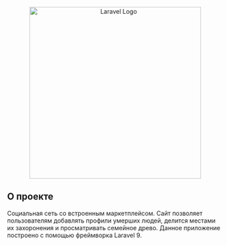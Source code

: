 <p align="center"><a href="https://laravel.com" target="_blank"><img src="http://verstka.100up.ru/memorial-book/assets/media/logo/logo.svg" width="400" alt="Laravel Logo"></a></p>


## О проекте

Социальная сеть со встроенным маркетплейсом. Сайт позволяет пользователям добавлять профили умерших людей, делится местами их захоронения и просматривать семейное древо.
Данное приложение построено с помощью фреймворка Laravel 9.
